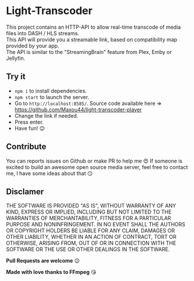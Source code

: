 # Light-Transcoder

This project contains an HTTP-API to allow real-time transcode of media files into DASH / HLS streams.  
This API will provide you a streamable link, based on compatibility map provided by your app.  
The API is similar to the "StreamingBrain" feature from Plex, Emby or Jellyfin.

## Try it

- `npm i` to install dependencies.
- `npm start` to launch the server.
- Go to `http://localhost:8585/`. Source code available here => https://github.com/Maxou44/light-transcoder-player
- Change the link if needed.
- Press enter.
- Have fun! 😉

## Contribute

You can reports issues on Github or make PR to help me 😍
If someone is excited to build an awesome open source media server, feel free to contact me, I have some ideas about that 😏

## Disclamer

THE SOFTWARE IS PROVIDED "AS IS", WITHOUT WARRANTY OF ANY KIND, EXPRESS OR IMPLIED, INCLUDING BUT NOT LIMITED TO THE WARRANTIES OF MERCHANTABILITY, FITNESS FOR A PARTICULAR PURPOSE AND NONINFRINGEMENT. IN NO EVENT SHALL THE AUTHORS OR COPYRIGHT HOLDERS BE LIABLE FOR ANY CLAIM, DAMAGES OR OTHER LIABILITY, WHETHER IN AN ACTION OF CONTRACT, TORT OR OTHERWISE, ARISING FROM, OUT OF OR IN CONNECTION WITH THE SOFTWARE OR THE USE OR OTHER DEALINGS IN THE SOFTWARE.

**Pull Requests are welcome** 😉

**Made with love thanks to FFmpeg** 😘
